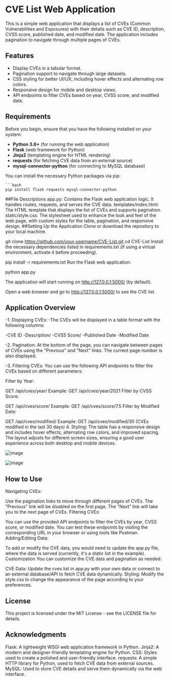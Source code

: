 # CVE List Web Application

This is a simple web application that displays a list of CVEs (Common Vulnerabilities and Exposures) with their details such as CVE ID, description, CVSS score, published date, and modified date. The application includes pagination to navigate through multiple pages of CVEs.

## Features

- Display CVEs in a tabular format.
- Pagination support to navigate through large datasets.
- CSS styling for better UI/UX, including hover effects and alternating row colors.
- Responsive design for mobile and desktop views.
- API endpoints to filter CVEs based on year, CVSS score, and modified date.

## Requirements

Before you begin, ensure that you have the following installed on your system:

- **Python 3.6+** (for running the web application)
- **Flask** (web framework for Python)
- **Jinja2** (templating engine for HTML rendering)
- **requests** (for fetching CVE data from an external source)
- **mysql-connector-python** (for connecting to MySQL database)

You can install the necessary Python packages via pip:

    ```bash
    pip install flask requests mysql-connector-python

##File Descriptions
app.py: Contains the Flask web application logic. It handles routes, requests, and serves the CVE data.
templates/index.html: The HTML template that displays the list of CVEs and supports pagination.
static/style.css: The stylesheet used to enhance the look and feel of the web page, with custom styles for the table, pagination, and responsive design.
##Setting Up the Application
Clone or download the repository to your local machine.

git clone https://github.com/your-username/CVE-List.git
cd CVE-List
Install the necessary dependencies listed in requirements.txt (if using a virtual environment, activate it before proceeding).

pip install -r requirements.txt
Run the Flask web application:

python app.py

The application will start running on http://127.0.0.1:5000/ (by default).

Open a web browser and go to http://127.0.0.1:5000/ to see the CVE list.
## Application Overview
-1. Displaying CVEs:
-The CVEs will be displayed in a table format with the following columns:

-CVE ID 
-Description/
-CVSS Score/
-Published Date
-Modified Date

-2. Pagination:
At the bottom of the page, you can navigate between pages of CVEs using the "Previous" and "Next" links. The current page number is also displayed.

-3. Filtering CVEs:
You can use the following API endpoints to filter the CVEs based on different parameters:

Filter by Year:

GET /api/cves/year/<year>
Example: GET /api/cves/year/2021
Filter by CVSS Score:

GET /api/cves/score/<score>
Example: GET /api/cves/score/7.5
Filter by Modified Date:

GET /api/cves/modified/<days>
Example: GET /api/cves/modified/30 (CVEs modified in the last 30 days)
4. Styling:
The table has a responsive design and includes hover effects, alternating row colors, and improved spacing. The layout adjusts for different screen sizes, ensuring a good user experience across both desktop and mobile devices.

![image](https://github.com/user-attachments/assets/514fd6a7-5c1d-4553-b2aa-d3de96641a0f)

![image](https://github.com/user-attachments/assets/40beb048-4478-4979-90ab-a75b06eea885)



## How to Use
Navigating CVEs:

Use the pagination links to move through different pages of CVEs.
The "Previous" link will be disabled on the first page.
The "Next" link will take you to the next page of CVEs.
Filtering CVEs:

You can use the provided API endpoints to filter the CVEs by year, CVSS score, or modified date.
You can test these endpoints by visiting the corresponding URL in your browser or using tools like Postman.
Adding/Editing Data:

To add or modify the CVE data, you would need to update the app.py file, where the data is served (currently, it's a static list in the example).
Customization
You can customize the CVE data and pagination as needed:

CVE Data: Update the cves list in app.py with your own data or connect to an external database/API to fetch CVE data dynamically.
Styling: Modify the style.css to change the appearance of the page according to your preferences.
## License
This project is licensed under the MIT License - see the LICENSE file for details.

## Acknowledgments
Flask: A lightweight WSGI web application framework in Python.
Jinja2: A modern and designer-friendly templating engine for Python.
CSS: Styles used to create a polished and user-friendly interface.
requests: A simple HTTP library for Python, used to fetch CVE data from external sources.
MySQL: Used to store CVE details and serve them dynamically via the web interface.

